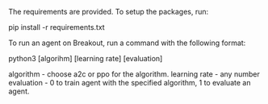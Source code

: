 The requirements are provided. To setup the packages, run:

pip install -r requirements.txt

To run an agent on Breakout, run a command with the following format:

python3 [algorihm] [learning rate] [evaluation]

algorithm - choose a2c or ppo for the algorithm.
learning rate - any number
evaluation - 0 to train agent with the specified algorithm, 1 to evaluate an agent.